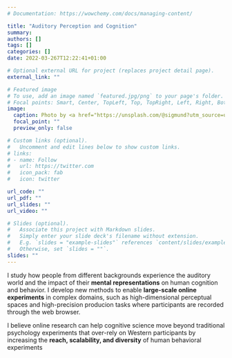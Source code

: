 ```yaml
---
# Documentation: https://wowchemy.com/docs/managing-content/

title: "Auditory Perception and Cognition"
summary: 
authors: []
tags: []
categories: []
date: 2022-03-267T12:22:41+01:00

# Optional external URL for project (replaces project detail page).
external_link: ""

# Featured image
# To use, add an image named `featured.jpg/png` to your page's folder.
# Focal points: Smart, Center, TopLeft, Top, TopRight, Left, Right, BottomLeft, Bottom, BottomRight.
image:
  caption: Photo by <a href="https://unsplash.com/@sigmund?utm_source=unsplash&utm_medium=referral&utm_content=creditCopyText">Sigmund</a> on <a href="https://unsplash.com/s/photos/singing?utm_source=unsplash&utm_medium=referral&utm_content=creditCopyText">Unsplash</a>
  focal_point: ""
  preview_only: false

# Custom links (optional).
#   Uncomment and edit lines below to show custom links.
# links:
# - name: Follow
#   url: https://twitter.com
#   icon_pack: fab
#   icon: twitter

url_code: ""
url_pdf: ""
url_slides: ""
url_video: ""

# Slides (optional).
#   Associate this project with Markdown slides.
#   Simply enter your slide deck's filename without extension.
#   E.g. `slides = "example-slides"` references `content/slides/example-slides.md`.
#   Otherwise, set `slides = ""`.
slides: ""
---
```


I study how people from different backgrounds experience the auditory world and the impact of their **mental representations** on human cognition and behavior. I develop new methods to enable **large-scale online experiments** in complex domains, such as high-dimensional perceptual spaces and high-precision producion tasks where participants are recorded through the web browser.

I believe online research can help cognitive science move beyond traditional psychology experiments that over-rely on Western participants by increasing the **reach, scalability, and diversity** of human behavioral experiments
